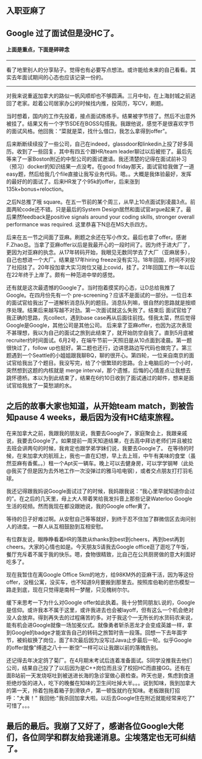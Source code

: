 ##  入职亚麻了

## Google 过了面试但是没HC了。

#### 上面是重点，下面是碎碎念
-----

看了地里别人的分享贴子。觉得也有必要写点想法。或许能给未来的自己看看。其实去年面试期间的心态也应该记录一份的。

------ 

对我来说重返加拿大的路似一帆风顺却也不够圆满。三月中旬，在上海封城之前逃回了老家。趁着公司居家办公的时候找内推，投简历，写CV，刷题。

当时想着，国内的工作先投着，接点面试练练手。结果被字节捞了。然后不出意外被挂了。结果又有一个字节SDE在BOSS勾搭我。我跟他说，感觉不是很喜欢字节的面试风格。他回我：“菜就是菜，找什么借口，我怎么拿得到offer”。

后来断断续续投了一些公司，自己在indeed，glassdoor和linkedin上投了好多简历。收到了一些回复，其中有四五个跟HR/team leader聊过以后被拒了。最后先等来了一家Boston附近的中型公司的面试邀请。我还清楚的记得在面试前补习（预习）docker的知识结果一点没考。在good friday那天，面试官给我做了一道easy题，然后给我几个file直接让我写业务代码。嗯。。大概是我体验最好，发挥的最好的的面试了。后来HR发了个95k的offer，后来涨到135k+bonus+reloction。

之后N总推了哦 square。在五一节前的某个周三，从早上10点面试到凌晨3点。前面两轮code还不错。只是最后的System Design居然和面试官argue起来了。最后果然feedback是positive signals around your coding skills, stronger overall performance was required. 这里恭喜下N总在MS大杀四方。

后来在五一节之间面了亚麻。刷题之余还在写小作文。最后也拿了offer。感谢F.Zhao总。当拿了亚麻offer以后是我最开心的一段时间了。因为终于进大厂了，更因为对亚麻的执念。从17年转码开始，我眼见无数同学去了大厂（亚麻居多），自己也想进一个大厂。结果是17年hiring freeze没有实习。18年回国，时间不对投了社招挂了。20年投加拿大实习岗位又碰上covid，挂了。21年回国工作一年以后在22年终于上岸了。颇有一种范进中举的感觉。

还有就是这次最遗憾的Google了。当时抱着摸奖的心态，让D总给我推了Google。在四月份先有一个 pre-screening？应该不是面试的一部分。一位日本的面试官给我出了一道解析消息队列的题目。消息队列嘛，很自然的思路就是按顺序处理。结果后来越写越不对劲。第一次面试就这么失败了。结束后
面试官给了我正确的思路，先collect，遇到base case再从后面往前找。怪我太菜，然后觉得Google是Google，其他公司是其他公司。
后来拿了亚麻offer，也因为这次表现不甚理想，我以为自己的面试之旅到此结束了，就开始防空自我了。直到5月底被recruiter约时间面试。6月2号，在端午节前一天照旧是从10点面到凌晨。第一题很快过了，follow up也挺好。第二题也还行，边讲思路边写代码也做完了。第三题遇到一个Seattle的小姐姐跟我聊BQ，聊的很开心。第四轮，一位来自南京的面试官给我出了个题目。我没写完，给了个很繁琐的思路。合上电脑后的一个小时，突然想到这题的内核就是 merge interval，那个遗憾，后悔的心情差点让我想去跳怀德桥。本以为到此结束了，结果在6约10日收到了面试通过的邮件，想来是面试官给我放了一莫愁湖的水。

## 之后的故事大家也知道，从开始team match，到被告知pause 4 weeks，最后因为没有HC结束旅程。

在来加拿大之前，我跟我的朋友说，我要去Google了，家庭聚会上，我跟亲戚说，我要去Google了。如果提前一周天知道结果，在去高中拜访老师们并且被拉去班会讲两句的时候，我肯定也跟学弟学妹们说，我要去Google了。
在等待的时候，在来加拿大的航班上，我也一直在幻想，早上去上班，中午有美味的食堂（虽然亚麻有香蕉。。）租一个Apt买一辆车。晚上可以去健身房，可以学学钢琴（此处@我买了但是因为去外地工作一次没弹过的雅马哈电钢），或者交点朋友打打羽毛球。

我还记得跟我妈说Google面试过了的时候，我妈跟我说：“我心里早就知道你会过的”。在之后的几天里，母上大人带着笑给我发抖音上那些记录Waterloo Google生活的视频。然而我现在都没跟她说，我的Google offer黄了。

等待的日子好难过啊。从安慰自己等等就好，到终于忍不住加了群微信区去询问别人的进度。一群人从互相鼓励到互相安慰。

有位群友说，眼睁睁看着HR的落款从thanks到best到cheers，再到best再到cheers。大家的心情也如是。今天朋友S请我去Google office逛了逛吃了午饭，餐厅充斥着不属于我的快乐。嗯，食物很精致，比自己在公共厨房做的意大利面好吃多了。

现在我暂住在离Google Office 5km的地方，给98KM外的亚麻干活，因为等这份offer，没租公寓，没买车，也不知道9月要搬到那里去。按照库伯勒的悲伤模型一路走到底，现在只觉得是南柯一梦醒，只见槐树尔尔。

缓下来思考一下为什么对Google offer如此执着。我十分赞同朋友L说的，Google是信仰。或许我本不属于这里，或许我进去也会被layoff，但有这么一个机会绝对没人会放弃。得到再失去的过程痛苦的多。对于我这个一无所长的水货码农来说，能有机会进Google就像一场加冕仪式。就像勇者斩杀恶龙才会变成英雄一样，拿到Google的badge才能宣告自己的转码之旅暂时告一段落。回想一下去年面字节，被蚂蚁换了岗位，面了8次最后因为没写过Java止步最后一轮。似乎Google的offer就像"缚道之八十一·断空"一样可以让我跟以前的落魄告别。

还记得去年决定鸽了菊厂。在4月期末考试后连着准备面试。S同学没推我去他们公司，结果自己投了了以后因为是C++岗位而且没了校招HC而直接GG。还有在面B站前一天发烧呕吐到被送进长海的急诊室做心衰检查。昨天也是，焦虑到食道拒绝炒饭的进入，吃下的晚餐在知味的卫生间吐掉大半。。。说到知味，我到加拿大的第一天，拎着包拖着箱子到滑铁卢，第一顿饭就约在知味。老板跟我打招呼："大黄！" 我回他:"我杀回加拿大啦。以后去Google住在附近就能经常来吃了" 可惜了。。。

## 最后的最后。我崩了又好了，感谢各位Google大佬们，各位同学和群友给我递消息。尘埃落定也无可纠结了。